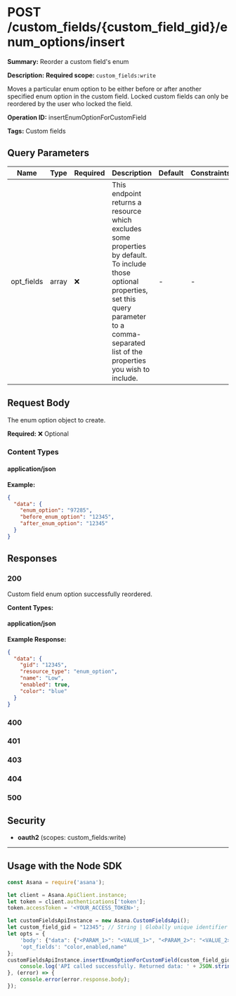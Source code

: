 # POST /custom_fields/{custom_field_gid}/enum_options/insert

**Summary:** Reorder a custom field's enum

**Description:** <b>Required scope: </b><code>custom_fields:write</code>

Moves a particular enum option to be either before or after another specified enum option in the custom field.
Locked custom fields can only be reordered by the user who locked the field.

**Operation ID:** insertEnumOptionForCustomField

**Tags:** Custom fields

## Query Parameters

| Name | Type | Required | Description | Default | Constraints |
|------|------|----------|-------------|---------|-------------|
| opt_fields | array | ❌ | This endpoint returns a resource which excludes some properties by default. To include those optional properties, set this query parameter to a comma-separated list of the properties you wish to include. | - | - |

## Request Body

The enum option object to create.

**Required:** ❌ Optional

### Content Types

#### application/json

**Example:**

```json
{
  "data": {
    "enum_option": "97285",
    "before_enum_option": "12345",
    "after_enum_option": "12345"
  }
}
```

## Responses

### 200

Custom field enum option successfully reordered.

**Content Types:**

#### application/json

**Example Response:**

```json
{
  "data": {
    "gid": "12345",
    "resource_type": "enum_option",
    "name": "Low",
    "enabled": true,
    "color": "blue"
  }
}
```

### 400
<reference>

### 401
<reference>

### 403
<reference>

### 404
<reference>

### 500
<reference>

## Security

- **oauth2** (scopes: custom_fields:write)


---

## Usage with the Node SDK

```javascript
const Asana = require('asana');

let client = Asana.ApiClient.instance;
let token = client.authentications['token'];
token.accessToken = '<YOUR_ACCESS_TOKEN>';

let customFieldsApiInstance = new Asana.CustomFieldsApi();
let custom_field_gid = "12345"; // String | Globally unique identifier for the custom field.
let opts = { 
    'body': {"data": {"<PARAM_1>": "<VALUE_1>", "<PARAM_2>": "<VALUE_2>",}}, 
    'opt_fields': "color,enabled,name"
};
customFieldsApiInstance.insertEnumOptionForCustomField(custom_field_gid, opts).then((result) => {
    console.log('API called successfully. Returned data: ' + JSON.stringify(result.data, null, 2));
}, (error) => {
    console.error(error.response.body);
});

```